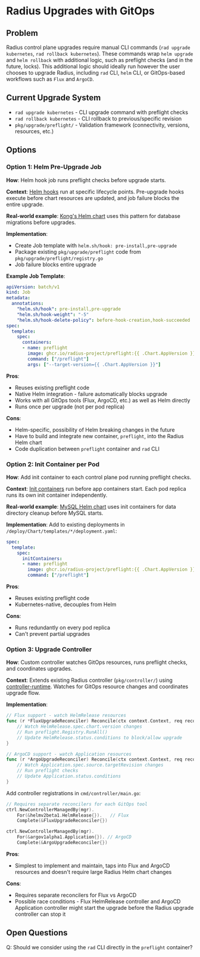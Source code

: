 # Radius Upgrades with GitOps

## Problem
Radius control plane upgrades require manual CLI commands (`rad upgrade kubernetes`, `rad rollback kubernetes`). These commands wrap `helm upgrade` and `helm rollback` with additional logic, such as preflight checks (and in the future, locks). This additional logic should ideally run however the user chooses to upgrade Radius, including `rad` CLI, `helm` CLI, or GitOps-based workflows such as `Flux` and `ArgoCD`. 

## Current Upgrade System
- `rad upgrade kubernetes` - CLI upgrade command with preflight checks
- `rad rollback kubernetes` - CLI rollback to previous/specific revision
- `pkg/upgrade/preflight/` - Validation framework (connectivity, versions, resources, etc.)

## Options

### Option 1: Helm Pre-Upgrade Job

**How**: Helm hook job runs preflight checks before upgrade starts.

**Context**: [Helm hooks](https://helm.sh/docs/topics/charts_hooks/) run at specific lifecycle points. Pre-upgrade hooks execute before chart resources are updated, and job failure blocks the entire upgrade.

 **Real-world example**: [Kong's Helm chart](https://github.com/Kong/charts/blob/main/charts/kong/templates/migrations-pre-upgrade.yaml) uses this pattern for database migrations before upgrades.

**Implementation**: 
- Create Job template with `helm.sh/hook: pre-install,pre-upgrade`
- Package existing `pkg/upgrade/preflight` code from `pkg/upgrade/preflight/registry.go`
- Job failure blocks entire upgrade

**Example Job Template**:
```yaml
apiVersion: batch/v1
kind: Job
metadata:
  annotations:
    "helm.sh/hook": pre-install,pre-upgrade
    "helm.sh/hook-weight": "-5"
    "helm.sh/hook-delete-policy": before-hook-creation,hook-succeeded
spec:
  template:
    spec:
      containers:
      - name: preflight
        image: ghcr.io/radius-project/preflight:{{ .Chart.AppVersion }}
        command: ["/preflight"]
        args: ["--target-version={{ .Chart.AppVersion }}"]
```

**Pros**:
- Reuses existing preflight code
- Native Helm integration - failure automatically blocks upgrade
- Works with all GitOps tools (Flux, ArgoCD, etc.) as well as Helm directly
- Runs once per upgrade (not per pod replica)

**Cons**:
- Helm-specific, possibility of Helm breaking changes in the future
- Have to build and integrate new container, `preflight`, into the Radius Helm chart
- Code duplication between `preflight` container and `rad` CLI

### Option 2: Init Container per Pod

**How**: Add init container to each control plane pod running preflight checks.

**Context**: [Init containers](https://kubernetes.io/docs/concepts/workloads/pods/init-containers/) run before app containers start. Each pod replica runs its own init container independently.

**Real-world example**: [MySQL Helm chart](https://github.com/helm/charts/blob/master/stable/mysql/templates/deployment.yaml) uses init containers for data directory cleanup before MySQL starts.

**Implementation**: Add to existing deployments in `/deploy/Chart/templates/*/deployment.yaml`:
```yaml
spec:
  template:
    spec:
      initContainers:
      - name: preflight
        image: ghcr.io/radius-project/preflight:{{ .Chart.AppVersion }}
        command: ["/preflight"]
```

**Pros**:
- Reuses existing preflight code
- Kubernetes-native, decouples from Helm

**Cons**:
- Runs redundantly on every pod replica
- Can't prevent partial upgrades

### Option 3: Upgrade Controller

**How**: Custom controller watches GitOps resources, runs preflight checks, and coordinates upgrades.

**Context**: Extends existing Radius controller (`pkg/controller/`) using [controller-runtime](https://pkg.go.dev/sigs.k8s.io/controller-runtime). Watches for GitOps resource changes and coordinates upgrade flow.

**Implementation**: 
```go
// Flux support - watch HelmRelease resources
func (r *FluxUpgradeReconciler) Reconcile(ctx context.Context, req reconcile.Request) {
    // Watch HelmRelease.spec.chart.version changes
    // Run preflight.Registry.RunAll() 
    // Update HelmRelease.status.conditions to block/allow upgrade
}

// ArgoCD support - watch Application resources  
func (r *ArgoUpgradeReconciler) Reconcile(ctx context.Context, req reconcile.Request) {
    // Watch Application.spec.source.targetRevision changes
    // Run preflight checks
    // Update Application.status.conditions
}
```

Add controller registrations in `cmd/controller/main.go`:
```go
// Requires separate reconcilers for each GitOps tool
ctrl.NewControllerManagedBy(mgr).
    For(&helmv2beta1.HelmRelease{}).   // Flux
    Complete(&FluxUpgradeReconciler{})

ctrl.NewControllerManagedBy(mgr).
    For(&argov1alpha1.Application{}). // ArgoCD  
    Complete(&ArgoUpgradeReconciler{})
```

**Pros**:
- Simplest to implement and maintain, taps into Flux and ArgoCD resources and doesn't require large Radius Helm chart changes

**Cons**:
- Requires separate reconcilers for Flux vs ArgoCD
- Possible race conditions - Flux HelmRelease controller and ArgoCD Application controller might start the upgrade before the Radius upgrade controller can stop it

## Open Questions

Q: Should we consider using the `rad` CLI directly in the `preflight` container?
